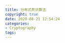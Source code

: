 ```yaml
---
title: 分布式共识算法
copyright: true
date: 2020-08-21 12:54:24
categories:
- Cryptography
tags:
---
```


<!-- more -->

